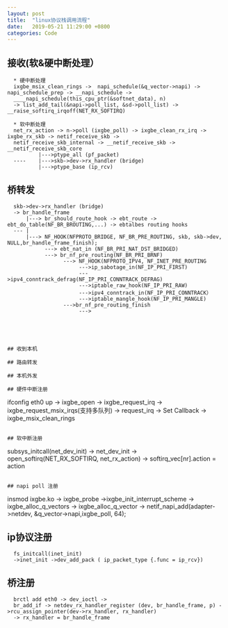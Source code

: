 ```yaml
---
layout: post
title:  "linux协议栈调用流程"
date:   2019-05-21 11:29:00 +0800
categories: Code
---
```


## 接收(软&硬中断处理）
```
  * 硬中断处理
  ixgbe_msix_clean_rings ->  napi_schedule(&q_vector->napi) -> napi_schedule_prep -> __napi_schedule -> 
  ____napi_schedule(this_cpu_ptr(&softnet_data), n) 
  -> list_add_tail(&napi->poll_list, &sd->poll_list) -> __raise_softirq_irqoff(NET_RX_SOFTIRQ)
  
  * 软中断处理
  net_rx_action -> n->poll (ixgbe_poll) -> ixgbe_clean_rx_irq -> ixgbe_rx_skb -> netif_receive_skb ->
  netif_receive_skb_internal -> __netif_receive_skb -> __netif_receive_skb_core
          |--->ptype_all (pf_packet)
  ----    |--->skb->dev->rx_handler (bridge)
          |--->ptype_base (ip_rcv)
```

## 桥转发
```
  skb->dev->rx_handler (bridge)
  -> br_handle_frame 
      |---> br_should_route_hook -> ebt_route -> ebt_do_table(NF_BR_BROUTING,...) -> ebtalbes routing hooks
  --- |
      |---> NF_HOOK(NFPROTO_BRIDGE, NF_BR_PRE_ROUTING, skb, skb->dev, NULL,br_handle_frame_finish);
            ---> ebt_nat_in (NF_BR_PRI_NAT_DST_BRIDGED) 
            ---> br_nf_pre_routing(NF_BR_PRI_BRNF) 
                  ---> NF_HOOK(NFPROTO_IPV4, NF_INET_PRE_ROUTING
                       --->ip_sabotage_in(NF_IP_PRI_FIRST)
                       --->ipv4_conntrack_defrag(NF_IP_PRI_CONNTRACK_DEFRAG)
                       --->iptable_raw_hook(NF_IP_PRI_RAW)
                       --->ipv4_conntrack_in(NF_IP_PRI_CONNTRACK）
                       --->iptable_mangle_hook(NF_IP_PRI_MANGLE)
                  --->br_nf_pre_routing_finish
                       --->
                       
                                         
            
  

## 收到本机

## 路由转发

## 本机外发

## 硬件中断注册
```
ifconfig eth0 up
   -> ixgbe_open -> ixgbe_request_irq -> ixgbe_request_msix_irqs(支持多队列) 
                  -> request_irq -> Set Callback -> ixgbe_msix_clean_rings
```

## 软中断注册
```
  subsys_initcall(net_dev_init) -> net_dev_init -> open_softirq(NET_RX_SOFTIRQ, net_rx_action) 
  -> softirq_vec[nr].action = action
  
```

## napi poll 注册
```
  insmod ixgbe.ko 
  -> ixgbe_probe ->ixgbe_init_interrupt_scheme -> ixgbe_alloc_q_vectors -> ixgbe_alloc_q_vector ->
  netif_napi_add(adapter->netdev, &q_vector->napi,ixgbe_poll, 64);

## ip协议注册
```
  fs_initcall(inet_init)
  ->inet_init ->dev_add_pack ( ip_packet_type {.func = ip_rcv})
```

## 桥注册
```
  brctl add eth0 -> dev_ioctl ->
  br_add_if -> netdev_rx_handler_register (dev, br_handle_frame, p) ->rcu_assign_pointer(dev->rx_handler, rx_handler)
  -> rx_handler = br_handle_frame
```

